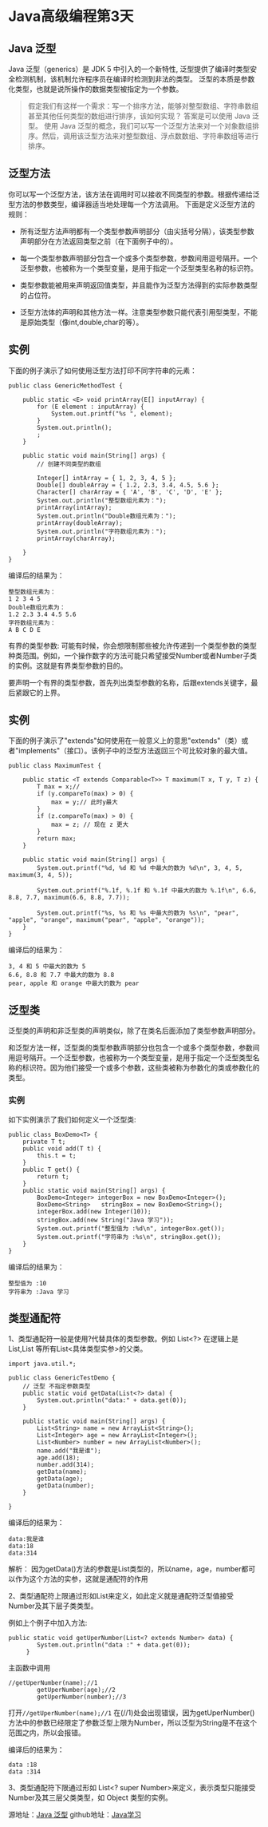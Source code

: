 
# Java高级编程第3天
## Java 泛型

Java 泛型（generics）是 JDK 5 中引入的一个新特性, 泛型提供了编译时类型安全检测机制，该机制允许程序员在编译时检测到非法的类型。
泛型的本质是参数化类型，也就是说所操作的数据类型被指定为一个参数。
> 假定我们有这样一个需求：写一个排序方法，能够对整型数组、字符串数组甚至其他任何类型的数组进行排序，该如何实现？
答案是可以使用 Java 泛型。
使用 Java 泛型的概念，我们可以写一个泛型方法来对一个对象数组排序。然后，调用该泛型方法来对整型数组、浮点数数组、字符串数组等进行排序。

## 泛型方法

你可以写一个泛型方法，该方法在调用时可以接收不同类型的参数。根据传递给泛型方法的参数类型，编译器适当地处理每一个方法调用。
下面是定义泛型方法的规则：

* 所有泛型方法声明都有一个类型参数声明部分（由尖括号分隔），该类型参数声明部分在方法返回类型之前（在下面例子中的<E>）。

* 每一个类型参数声明部分包含一个或多个类型参数，参数间用逗号隔开。一个泛型参数，也被称为一个类型变量，是用于指定一个泛型类型名称的标识符。

* 类型参数能被用来声明返回值类型，并且能作为泛型方法得到的实际参数类型的占位符。

* 泛型方法体的声明和其他方法一样。注意类型参数只能代表引用型类型，不能是原始类型（像int,double,char的等）。

## 实例
下面的例子演示了如何使用泛型方法打印不同字符串的元素：

```
public class GenericMethodTest {

	public static <E> void printArray(E[] inputArray) {
		for (E element : inputArray) {
			System.out.printf("%s ", element);
		}
		System.out.println();
		;
	}

	public static void main(String[] args) {
		// 创建不同类型的数组

		Integer[] intArray = { 1, 2, 3, 4, 5 };
		Double[] doubleArray = { 1.2, 2.3, 3.4, 4.5, 5.6 };
		Character[] charArray = { 'A', 'B', 'C', 'D', 'E' };
		System.out.println("整型数组元素为：");
		printArray(intArray);
		System.out.println("Double数组元素为：");
		printArray(doubleArray);
		System.out.println("字符数组元素为：");
		printArray(charArray);

	}
}
```
编译后的结果为：
```
整型数组元素为：
1 2 3 4 5 
Double数组元素为：
1.2 2.3 3.4 4.5 5.6 
字符数组元素为：
A B C D E 
```
有界的类型参数:
可能有时候，你会想限制那些被允许传递到一个类型参数的类型种类范围。例如，一个操作数字的方法可能只希望接受Number或者Number子类的实例。这就是有界类型参数的目的。

要声明一个有界的类型参数，首先列出类型参数的名称，后跟extends关键字，最后紧跟它的上界。

## 实例

下面的例子演示了"extends"如何使用在一般意义上的意思"extends"（类）或者"implements"（接口）。该例子中的泛型方法返回三个可比较对象的最大值。
```
public class MaximumTest {

	public static <T extends Comparable<T>> T maximum(T x, T y, T z) {
		T max = x;//
		if (y.compareTo(max) > 0) {
			max = y;// 此时y最大
		}
		if (z.compareTo(max) > 0) {
			max = z; // 现在 z 更大
		}
		return max;
	}

	public static void main(String[] args) {
		System.out.printf("%d, %d 和 %d 中最大的数为 %d\n", 3, 4, 5, maximum(3, 4, 5));

		System.out.printf("%.1f, %.1f 和 %.1f 中最大的数为 %.1f\n", 6.6, 8.8, 7.7, maximum(6.6, 8.8, 7.7));

		System.out.printf("%s, %s 和 %s 中最大的数为 %s\n", "pear", "apple", "orange", maximum("pear", "apple", "orange"));
	}
}
```
编译后的结果为：
```
3, 4 和 5 中最大的数为 5
6.6, 8.8 和 7.7 中最大的数为 8.8
pear, apple 和 orange 中最大的数为 pear
```

## 泛型类

泛型类的声明和非泛型类的声明类似，除了在类名后面添加了类型参数声明部分。

和泛型方法一样，泛型类的类型参数声明部分也包含一个或多个类型参数，参数间用逗号隔开。一个泛型参数，也被称为一个类型变量，是用于指定一个泛型类型名称的标识符。因为他们接受一个或多个参数，这些类被称为参数化的类或参数化的类型。

### 实例
如下实例演示了我们如何定义一个泛型类:

```
public class BoxDemo<T> {
	private T t;
	public void add(T t) {
		this.t = t;
	}
	public T get() {
		return t;
	}
	public static void main(String[] args) {
		BoxDemo<Integer> integerBox = new BoxDemo<Integer>();
		BoxDemo<String>   stringBox = new BoxDemo<String>();
		integerBox.add(new Integer(10));
		stringBox.add(new String("Java 学习"));
		System.out.printf("整型值为 :%d\n", integerBox.get());
		System.out.printf("字符串为 :%s\n", stringBox.get());
	}
}
```
编译后的结果为：
```
整型值为 :10
字符串为 :Java 学习
```

## 类型通配符

1、类型通配符一般是使用?代替具体的类型参数。例如 List<?> 在逻辑上是List<String>,List<Integer> 等所有List<具体类型实参>的父类。
```
import java.util.*;

public class GenericTestDemo {
	// 泛型 不指定参数类型
	public static void getData(List<?> data) {
		System.out.println("data:" + data.get(0));
	}

	public static void main(String[] args) {
		List<String> name = new ArrayList<String>();
		List<Integer> age = new ArrayList<Integer>();
		List<Number> number = new ArrayList<Number>();
		name.add("我是谁");
		age.add(18);
		number.add(314);
		getData(name);
		getData(age);
		getData(number);
	}

}
```
编译后的结果为：
```
data:我是谁
data:18
data:314
```
解析： 因为getData()方法的参数是List类型的，所以name，age，number都可以作为这个方法的实参，这就是通配符的作用

2、类型通配符上限通过形如List来定义，如此定义就是通配符泛型值接受Number及其下层子类类型。

例如上个例子中加入方法:
```
public static void getUperNumber(List<? extends Number> data) {
		System.out.println("data :" + data.get(0));
	 }
```
主函数中调用
```
//getUperNumber(name);//1
        getUperNumber(age);//2
        getUperNumber(number);//3
```
打开`//getUperNumber(name);//1` 在(//1)处会出现错误，因为getUperNumber()方法中的参数已经限定了参数泛型上限为Number，所以泛型为String是不在这个范围之内，所以会报错。


编译后的结果为：
```
data :18
data :314
```
3、类型通配符下限通过形如 List<? super Number>来定义，表示类型只能接受Number及其三层父类类型，如 Object 类型的实例。


源地址：[Java 泛型](https://www.runoob.com/java/java-generics.html)
github地址：[Java学习](https://github.com/shaveKevin/SKJAVALearning)